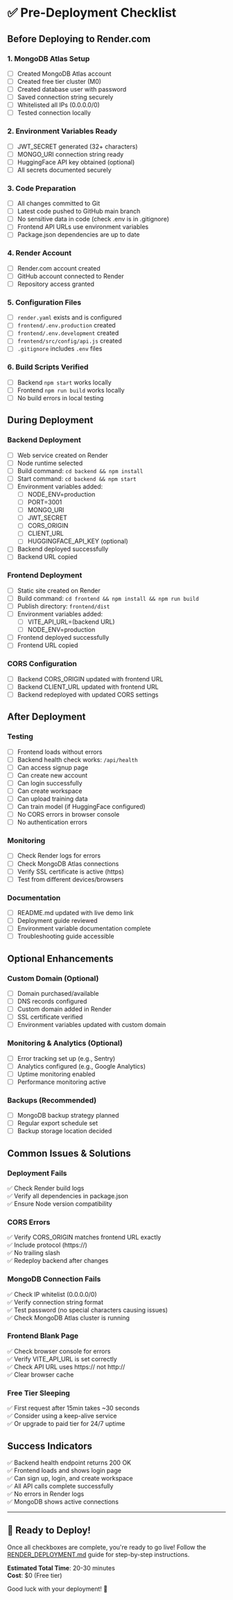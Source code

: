 # ✅ Pre-Deployment Checklist

## Before Deploying to Render.com

### 1. MongoDB Atlas Setup
- [ ] Created MongoDB Atlas account
- [ ] Created free tier cluster (M0)
- [ ] Created database user with password
- [ ] Saved connection string securely
- [ ] Whitelisted all IPs (0.0.0.0/0)
- [ ] Tested connection locally

### 2. Environment Variables Ready
- [ ] JWT_SECRET generated (32+ characters)
- [ ] MONGO_URI connection string ready
- [ ] HuggingFace API key obtained (optional)
- [ ] All secrets documented securely

### 3. Code Preparation
- [ ] All changes committed to Git
- [ ] Latest code pushed to GitHub main branch
- [ ] No sensitive data in code (check .env is in .gitignore)
- [ ] Frontend API URLs use environment variables
- [ ] Package.json dependencies are up to date

### 4. Render Account
- [ ] Render.com account created
- [ ] GitHub account connected to Render
- [ ] Repository access granted

### 5. Configuration Files
- [ ] `render.yaml` exists and is configured
- [ ] `frontend/.env.production` created
- [ ] `frontend/.env.development` created
- [ ] `frontend/src/config/api.js` created
- [ ] `.gitignore` includes `.env` files

### 6. Build Scripts Verified
- [ ] Backend `npm start` works locally
- [ ] Frontend `npm run build` works locally
- [ ] No build errors in local testing

## During Deployment

### Backend Deployment
- [ ] Web service created on Render
- [ ] Node runtime selected
- [ ] Build command: `cd backend && npm install`
- [ ] Start command: `cd backend && npm start`
- [ ] Environment variables added:
  - [ ] NODE_ENV=production
  - [ ] PORT=3001
  - [ ] MONGO_URI
  - [ ] JWT_SECRET
  - [ ] CORS_ORIGIN
  - [ ] CLIENT_URL
  - [ ] HUGGINGFACE_API_KEY (optional)
- [ ] Backend deployed successfully
- [ ] Backend URL copied

### Frontend Deployment
- [ ] Static site created on Render
- [ ] Build command: `cd frontend && npm install && npm run build`
- [ ] Publish directory: `frontend/dist`
- [ ] Environment variables added:
  - [ ] VITE_API_URL=(backend URL)
  - [ ] NODE_ENV=production
- [ ] Frontend deployed successfully
- [ ] Frontend URL copied

### CORS Configuration
- [ ] Backend CORS_ORIGIN updated with frontend URL
- [ ] Backend CLIENT_URL updated with frontend URL
- [ ] Backend redeployed with updated CORS settings

## After Deployment

### Testing
- [ ] Frontend loads without errors
- [ ] Backend health check works: `/api/health`
- [ ] Can access signup page
- [ ] Can create new account
- [ ] Can login successfully
- [ ] Can create workspace
- [ ] Can upload training data
- [ ] Can train model (if HuggingFace configured)
- [ ] No CORS errors in browser console
- [ ] No authentication errors

### Monitoring
- [ ] Check Render logs for errors
- [ ] Check MongoDB Atlas connections
- [ ] Verify SSL certificate is active (https)
- [ ] Test from different devices/browsers

### Documentation
- [ ] README.md updated with live demo link
- [ ] Deployment guide reviewed
- [ ] Environment variable documentation complete
- [ ] Troubleshooting guide accessible

## Optional Enhancements

### Custom Domain (Optional)
- [ ] Domain purchased/available
- [ ] DNS records configured
- [ ] Custom domain added in Render
- [ ] SSL certificate verified
- [ ] Environment variables updated with custom domain

### Monitoring & Analytics (Optional)
- [ ] Error tracking set up (e.g., Sentry)
- [ ] Analytics configured (e.g., Google Analytics)
- [ ] Uptime monitoring enabled
- [ ] Performance monitoring active

### Backups (Recommended)
- [ ] MongoDB backup strategy planned
- [ ] Regular export schedule set
- [ ] Backup storage location decided

## Common Issues & Solutions

### Deployment Fails
✅ Check Render build logs  
✅ Verify all dependencies in package.json  
✅ Ensure Node version compatibility

### CORS Errors
✅ Verify CORS_ORIGIN matches frontend URL exactly  
✅ Include protocol (https://)  
✅ No trailing slash  
✅ Redeploy backend after changes

### MongoDB Connection Fails
✅ Check IP whitelist (0.0.0.0/0)  
✅ Verify connection string format  
✅ Test password (no special characters causing issues)  
✅ Check MongoDB Atlas cluster is running

### Frontend Blank Page
✅ Check browser console for errors  
✅ Verify VITE_API_URL is set correctly  
✅ Check API URL uses https:// not http://  
✅ Clear browser cache

### Free Tier Sleeping
✅ First request after 15min takes ~30 seconds  
✅ Consider using a keep-alive service  
✅ Or upgrade to paid tier for 24/7 uptime

## Success Indicators

✅ Backend health endpoint returns 200 OK  
✅ Frontend loads and shows login page  
✅ Can sign up, login, and create workspace  
✅ All API calls complete successfully  
✅ No errors in Render logs  
✅ MongoDB shows active connections  

---

## 🎉 Ready to Deploy!

Once all checkboxes are complete, you're ready to go live! Follow the [RENDER_DEPLOYMENT.md](./RENDER_DEPLOYMENT.md) guide for step-by-step instructions.

**Estimated Total Time**: 20-30 minutes  
**Cost**: $0 (Free tier)

Good luck with your deployment! 🚀
